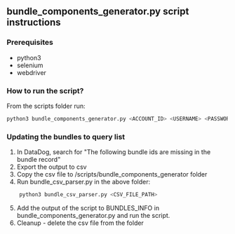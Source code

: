 ## bundle_components_generator.py script instructions

### Prerequisites

- python3
- selenium
- webdriver

### How to run the script?

From the scripts folder run:
```bash
python3 bundle_components_generator.py <ACCOUNT_ID> <USERNAME> <PASSWORD> <2FA CODE>
```

### Updating the bundles to query list

1. In DataDog, search for "The following bundle ids are missing in the bundle record"
2. Export the output to csv
3. Copy the csv file to /scripts/bundle_components_generator folder
4. Run bundle_csv_parser.py in the above folder:
```bash
    python3 bundle_csv_parser.py <CSV_FILE_PATH>
```
5. Add the output of the script to BUNDLES_INFO in bundle_components_generator.py and run the script.
6. Cleanup - delete the csv file from the folder 